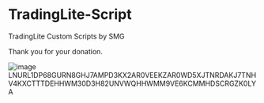 # TradingLite-Script
TradingLite Custom Scripts by SMG


Thank you for your donation.

![image](https://user-images.githubusercontent.com/86971113/202862725-b35d2e5c-71d8-461a-b788-12175b4bf55b.png)
LNURL1DP68GURN8GHJ7AMPD3KX2AR0VEEKZAR0WD5XJTNRDAKJ7TNHV4KXCTTTDEHHWM30D3H82UNVWQHHWMM9VE6KCMMHDSCRGZK0LYA
